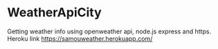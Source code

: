 # WeatherApiCity
Getting weather info using openweather api, node.js express and https.
Heroku link  https://samouweather.herokuapp.com/

